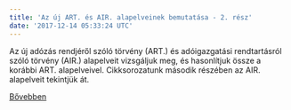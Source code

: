 ```yaml
---
title: 'Az új ART. és AIR. alapelveinek bemutatása - 2. rész'
date: '2017-12-14 05:33:24 UTC'
---
```


Az új adózás rendjéről szóló törvény (ART.) és adóigazgatási rendtartásról szóló törvény (AIR.) alapelveit vizsgáljuk meg, és hasonlítjuk össze a korábbi ART. alapelveivel. Cikksorozatunk második részében az AIR. alapelveit tekintjük át.


[Bővebben](http://ift.tt/2CdtbIl)
